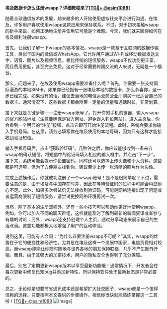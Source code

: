 **埃及数据卡怎么注册wsapp？详细教程来了[[TG💪+ @esim1088](https://t.me/s/esim1088)]**

随着全球通信技术的发展，越来越多的人开始使用虚拟社交平台进行沟通。在埃及，许多用户喜欢使用wsapp这款应用来保持联系。不过，对于初次接触wsapp的新手来说，如何正确地注册并使用它可能是个难题。今天，我们就来聊聊如何在埃及顺利注册wsapp。

首先，让我们了解一下wsapp的基本情况。wsapp是一款基于互联网的数据传输工具，类似于国内的微信或WhatsApp。它允许用户通过Wi-Fi或移动数据发送文字、语音、图片以及视频信息。相比传统的短信服务，wsapp不仅功能更丰富，而且费用更低，甚至完全免费。这对于经常需要跨国交流的人来说，无疑是一个福音。

那么，问题来了，在埃及使用wsapp需要准备什么呢？首先，你需要一张支持国际漫游的本地SIM卡。如果你已经拥有一张埃及本地的数据卡，那么恭喜你，这一步已经完成。如果没有的话，建议去当地的电信运营商营业厅购买一张适合自己的数据卡。通常情况下，这些数据卡都会附带一定量的流量和通话时长，非常划算。

接下来就是关键步骤——注册wsapp账号了。打开你的手机浏览器，输入wsapp的官方网站地址（注意要确保是官方网址，避免误入钓鱼网站）。进入主页后，你会看到一个明显的“注册”按钮，点击它即可开始注册流程。此时，系统会要求你输入手机号码。在这里，请务必填写你在埃及使用的本地号码，因为只有这样才能接收到验证短信。

输入手机号码后，点击“获取验证码”。几秒钟之后，你应该能够收到一条来自wsapp的确认短信。将短信中的验证码填入相应的输入框中，并点击“下一步”。接下来，系统可能会提示你设置密码，同时还可以选择上传头像和个人资料。这些都是可选项，但为了方便朋友找到你，建议至少上传一张清晰的照片作为头像。

完成上述操作后，你就成功注册了一个wsapp账号！是不是很简单呢？不过，需要注意的是，由于埃及与中国存在时差，因此在等待验证码的过程中可能会稍显耐心不足。此外，如果多次尝试仍无法接收到验证码，可能是网络连接出现了问题或者运营商限制了短信服务，请尝试更换网络环境再试一次。

当然，除了基本的注册流程外，还有一些小技巧可以帮助你更好地使用wsapp。例如，你可以加入不同的聊天群组，这样就能及时了解到最新的新闻资讯或者参与有趣的讨论；另外，wsapp还支持创建个人主页，通过分享动态来展示自己的生活点滴。这些功能都极大地增强了用户的互动体验。

说到这里，可能有人会问：“为什么非要注册wsapp不可呢？”其实，wsapp的优势在于它的便捷性和经济性。尤其是在埃及这样一个发展中国家，电信资费相对较高，而wsapp却能让你随时随地与世界各地的朋友保持联络，几乎不产生额外开销。而且，由于其强大的加密技术，用户的隐私安全也得到了充分保障。

最后，别忘了定期更新wsapp版本以享受最新功能哦！通常情况下，开发者会在每次更新中修复已知bug并添加新特性，所以保持软件处于最新状态是非常必要的。

总之，无论你是想要节省通讯成本还是希望扩大社交圈子，wsapp都是一个值得信赖的选择。只要按照本文提供的步骤操作，相信你很快就能熟练掌握这一工具啦！[[TG💪+ @esim1088](https://t.me/s/esim1088) ![Image](https://i.postimg.cc/4NQfJmqS/Snipaste-2025-05-13-00-14-12.png)]